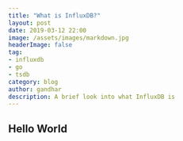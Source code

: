 ```yaml
---
title: "What is InfluxDB?"
layout: post
date: 2019-03-12 22:00
image: /assets/images/markdown.jpg
headerImage: false
tag:
- influxdb
- go
- tsdb
category: blog
author: gandhar
description: A brief look into what InfluxDB is
---
```


## Hello World